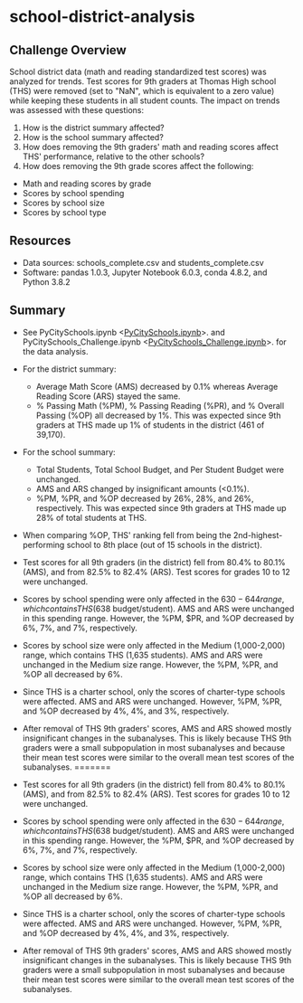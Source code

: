 # school-district-analysis

## Challenge Overview
School district data (math and reading standardized test scores) was analyzed for trends. Test scores for 9th graders at Thomas High school (THS) were removed (set to "NaN", which is equivalent to a zero value) while keeping these students in all student counts. The impact on trends was assessed with these questions:

1. How is the district summary affected?
2. How is the school summary affected?
3. How does removing the 9th graders' math and reading scores affect THS' performance, relative to the other schools?
4. How does removing the 9th grade scores affect the following:
  - Math and reading scores by grade
  - Scores by school spending
  - Scores by school size
  - Scores by school type 

## Resources
- Data sources: schools_complete.csv and students_complete.csv
- Software: pandas 1.0.3, Jupyter Notebook 6.0.3, conda 4.8.2, and Python 3.8.2

## Summary
- See PyCitySchools.ipynb <[PyCitySchools.ipynb](PyCitySchools.ipynb)>.
and PyCitySchools_Challenge.ipynb <[PyCitySchools_Challenge.ipynb](PyCitySchools_Challenge.ipynb)>.
for the data analysis.

- For the district summary:
  - Average Math Score (AMS) decreased by 0.1% whereas Average Reading Score (ARS) stayed the same.
  - % Passing Math (%PM), % Passing Reading (%PR), and % Overall Passing (%OP) all decreased by 1%. This was expected since 9th graders at THS made up 1% of students in the district (461 of 39,170).
 
- For the school summary:
  - Total Students, Total School Budget, and Per Student Budget were unchanged.
  - AMS and ARS changed by insignificant amounts (<0.1%). 
  - %PM, %PR, and %OP decreased by 26%, 28%, and 26%, respectively. This was expected since 9th graders at THS made up 28% of total students at THS. 

- When comparing %OP, THS' ranking fell from being the 2nd-highest-performing school to 8th place (out of 15 schools in the district).
- Test scores for all 9th graders (in the district) fell from 80.4% to 80.1% (AMS), and from 82.5% to 82.4% (ARS). Test scores for grades 10 to 12 were unchanged.
- Scores by school spending were only affected in the $630-644 range, which contains THS ($638 budget/student). AMS and ARS were unchanged in this spending range. However, the %PM, $PR, and %OP decreased by 6%, 7%, and 7%, respectively. 
- Scores by school size were only affected in the Medium (1,000-2,000) range, which contains THS (1,635 students). AMS and ARS were unchanged in the Medium size range. However, the %PM, %PR, and %OP all decreased by 6%. 
- Since THS is a charter school, only the scores of charter-type schools were affected. AMS and ARS were unchanged. However, %PM, %PR, and %OP decreased by 4%, 4%, and 3%, respectively. 
- After removal of THS 9th graders' scores, AMS and ARS showed mostly insignificant changes in the subanalyses. This is likely because THS 9th graders were a small subpopulation in most subanalyses and because their mean test scores were similar to the overall mean test scores of the subanalyses. 
=======
 - Test scores for all 9th graders (in the district) fell from 80.4% to 80.1% (AMS), and from 82.5% to 82.4% (ARS). Test scores for grades 10 to 12 were unchanged.
 - Scores by school spending were only affected in the $630-644 range, which contains THS ($638 budget/student). AMS and ARS were unchanged in this spending range. However, the %PM, $PR, and %OP decreased by 6%, 7%, and 7%, respectively. 
 - Scores by school size were only affected in the Medium (1,000-2,000) range, which contains THS (1,635 students). AMS and ARS were unchanged in the Medium size range. However, the %PM, %PR, and %OP all decreased by 6%. 
 - Since THS is a charter school, only the scores of charter-type schools were affected. AMS and ARS were unchanged. However, %PM, %PR, and %OP decreased by 4%, 4%, and 3%, respectively. 
 - After removal of THS 9th graders' scores, AMS and ARS showed mostly insignificant changes in the subanalyses. This is likely because THS 9th graders were a small subpopulation in most subanalyses and because their mean test scores were similar to the overall mean test scores of the subanalyses. 
